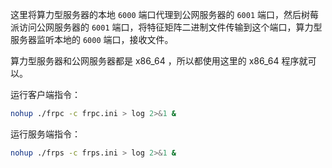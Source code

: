 这里将算力型服务器的本地 `6000` 端口代理到公网服务器的 `6001` 端口，然后树莓派访问公网服务器的 `6001` 端口，将特征矩阵二进制文件传输到这个端口，算力型服务器监听本地的 `6000` 端口，接收文件。

算力型服务器和公网服务器都是 x86_64 ，所以都使用这里的 x86_64 程序就可以。

运行客户端指令：

```bash
nohup ./frpc -c frpc.ini > log 2>&1 &
```

运行服务端指令：

```bash
nohup ./frps -c frps.ini > log 2>&1 &
```